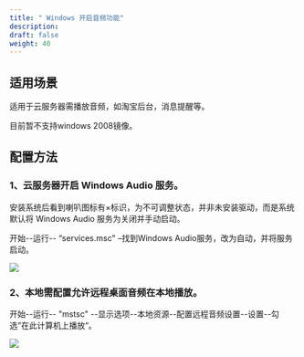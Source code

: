 ```yaml
---
title: " Windows 开启音频功能"
description:
draft: false
weight: 40
---
```


## 适用场景

适用于云服务器需播放音频，如淘宝后台，消息提醒等。

目前暂不支持windows 2008镜像。

## 配置方法



### 1、云服务器开启 Windows Audio 服务。



安装系统后看到喇叭图标有×标识，为不可调整状态，并非未安装驱动，而是系统默认将 Windows Audio 服务为关闭并手动启动。

开始--运行-- “services.msc" –找到Windows Audio服务，改为自动，并将服务启动。

![](../../_images/audio.png)



### 2、本地需配置允许远程桌面音频在本地播放。



开始--运行-- "mstsc" --显示选项--本地资源--配置远程音频设置--设置--勾选”在此计算机上播放“。

![](../../_images/play.png)